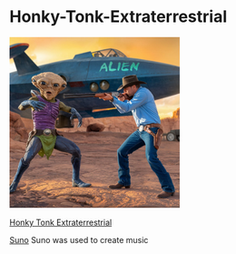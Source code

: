 # Honky-Tonk-Extraterrestrial

<img src="a-photo-of-a-cowboy-shooting-an-alien-with-a-shotg-zPX13c2nS22IWJKrqIkKHA-LRARCtYSRr212Z-qwJN6uw.jpeg" alt="Alien-Getting-Shot" style="width:300px;"/>


[Honky Tonk Extraterrestrial](https://drive.google.com/file/d/1k843hZ9vtPoM9ccWjW0HjjKDQ6Vcp_Lf/view?usp=sharing)


[Suno](https://suno.com/create) 
Suno was used to create music
